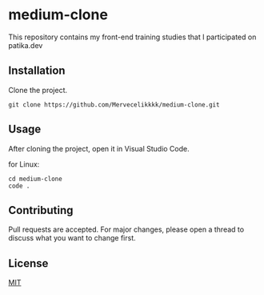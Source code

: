 # medium-clone
This repository contains my front-end training studies that I participated on patika.dev

## Installation
Clone the project.
```
git clone https://github.com/Mervecelikkkk/medium-clone.git
```
## Usage
After cloning the project, open it in Visual Studio Code.

for Linux:

```
cd medium-clone
code .
```
## Contributing
Pull requests are accepted. For major changes, please open a thread to discuss what you want to change first.
## License
[MIT](https://github.com/Mervecelikkkk/medium-clone/blob/main/LICENSE)